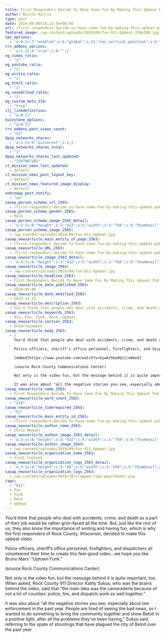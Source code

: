 ```yaml
---
title: First Responders Decide To Have Some Fun By Making This Upbeat Public Relations Video
author: Nicole Karlis
type: post
date: 2019-09-06T16:25:54+00:00
url: /first-responders-decide-to-have-some-fun-by-making-this-upbeat-public-relations-video/
featured_image: /wp-content/uploads/2019/09/fun-911-Upbeat-370x208.jpg
tps_options:
  - 'a:4:{s:7:"enabled";s:6:"global";s:21:"nav_vertical_position";s:6:"global";s:23:"nav_hide_on_first_slide";b:0;s:23:"slide_loading_mechanism";s:6:"global";}'
trx_addons_options:
  - 'a:1:{s:4:"icon";s:0:"";}'
eg_vimeo_ratio:
  - "1"
eg_youtube_ratio:
  - "1"
eg_wistia_ratio:
  - "1"
eg_html5_ratio:
  - "1"
eg_soundcloud_ratio:
  - "1"
eg_custom_meta_216:
  - "true"
ilj_linkdefinition:
  - "a:0:{}"
buzzstone_options:
  - "a:0:{}"
trx_addons_post_views_count:
  - "53"
dpsp_networks_shares:
  - 'a:1:{s:9:"pinterest";i:1;}'
dpsp_networks_shares_total:
  - "1"
dpsp_networks_shares_last_updated:
  - "1587867181"
ct_mission_news_last_updated:
  - default
ct_mission_news_post_layout_key:
  - default
ct_mission_news_featured_image_display:
  - default
androapp_post_notify:
  - "on"
saswp_person_schema_url_2565:
  - /first-responders-decide-to-have-some-fun-by-making-this-upbeat-public-relations-video/
saswp_person_schema_gender_2565:
  - Male
saswp_person_schema_image_2565_detail:
  - 'a:3:{s:6:"height";s:3:"432";s:5:"width";s:3:"768";s:9:"thumbnail";s:73:"/wp-content/uploads/2019/09/fun-911-Upbeat.jpg";}'
saswp_person_schema_image_2565:
  - /wp-content/uploads/2019/09/fun-911-Upbeat.jpg
saswp_newsarticle_main_entity_of_page_2563:
  - /first-responders-decide-to-have-some-fun-by-making-this-upbeat-public-relations-video/
saswp_newsarticle_URL_2563:
  - /first-responders-decide-to-have-some-fun-by-making-this-upbeat-public-relations-video/
saswp_newsarticle_image_2563_detail:
  - 'a:3:{s:6:"height";s:3:"432";s:5:"width";s:3:"768";s:9:"thumbnail";s:73:"/wp-content/uploads/2019/09/fun-911-Upbeat.jpg";}'
saswp_newsarticle_image_2563:
  - /wp-content/uploads/2019/09/fun-911-Upbeat.jpg
saswp_newsarticle_headline_2563:
  - First Responders Decide To Have Some Fun By Making This Upbeat Public Relations Video
saswp_newsarticle_date_published_2563:
  - 2019-09-06
saswp_newsarticle_date_modified_2563:
  - 2019-11-15
saswp_newsarticle_description_2563:
  - You’d think that people who deal with accidents, crime, and death as a part of their job would be rather grim-faced all the time. But, just like the rest of us, they also know the importance of smiling and having fun, which is why the first responders of Rock County, Wisconsin, decided to make this…
saswp_newsarticle_keywords_2563:
  - 911, Fun, Funk, Rock, Upbeat,
saswp_newsarticle_section_2563:
  - Entertainment
saswp_newsarticle_body_2563:
  - |
    You'd think that people who deal with accidents, crime, and death as a part of their job would be rather grim-faced all the time. But, just like the rest of us, they also know the importance of smiling and having fun, which is why the first responders of Rock County, Wisconsin, decided to make this upbeat video.

    Police officers, sheriff's office personnel, firefighters, and dispatchers all volunteered their time to create this feel-good video...we hope you like Bruno Mars' "Uptown Funk."

    [embed]https://www.youtube.com/watch?v=5ywAz5ba9Qs[/embed]

    (source Rock County Communications Center)

    Not only is the video fun, but the message behind it is quite important, too. When asked, Rock County 911 Director Kathy Sukus, who was the brains behind the video, said that "the main idea was the camaraderie because of not a lot of counties' police, fire, and dispatch work so well together."

    It was also about "all the negative stories you see, especially about law enforcement in the past year. People are tired of seeing the bad news, so I wanted to do something to bring the community together and show Beloit in a positive light, after all the problems they've been having," Sukus said, referring to the spate of shootings that have plagued the city of Beloit over the past year.
saswp_newsarticle_name_2563:
  - First Responders Decide To Have Some Fun By Making This Upbeat Public Relations Video
saswp_newsarticle_word_count_2563:
  - "214"
saswp_newsarticle_timerequired_2563:
  - "57"
saswp_newsarticle_main_entity_id_2563:
  - /first-responders-decide-to-have-some-fun-by-making-this-upbeat-public-relations-video/
saswp_newsarticle_author_name_2563:
  - Chris Manoel
saswp_newsarticle_author_image_2563_detail:
  - 'a:3:{s:6:"height";s:3:"432";s:5:"width";s:3:"768";s:9:"thumbnail";s:73:"/wp-content/uploads/2019/09/fun-911-Upbeat.jpg";}'
saswp_newsarticle_author_image_2563:
  - /wp-content/uploads/2019/09/fun-911-Upbeat.jpg
saswp_newsarticle_organization_name_2563:
  - Vital Content
saswp_newsarticle_organization_logo_2563_detail:
  - 'a:3:{s:6:"height";s:2:"60";s:5:"width";s:3:"240";s:9:"thumbnail";s:82:"/wp-content/uploads/2019/10/cropped-logo-pepsfeeder.png";}'
saswp_newsarticle_organization_logo_2563:
  - /wp-content/uploads/2019/10/cropped-logo-pepsfeeder.png
tags:
  - "911"
  - Fun
  - Funk
  - Rock
  - Upbeat
---
```


You&#8217;d think that people who deal with accidents, crime, and death as a part of their job would be rather grim-faced all the time. But, just like the rest of us, they also know the importance of smiling and having fun, which is why the first responders of Rock County, Wisconsin, decided to make this upbeat video.

Police officers, sheriff&#8217;s office personnel, firefighters, and dispatchers all volunteered their time to create this feel-good video&#8230;we hope you like Bruno Mars&#8217; &#8220;Uptown Funk.&#8221;

(source Rock County Communications Center)

Not only is the video fun, but the message behind it is quite important, too. When asked, Rock County 911 Director Kathy Sukus, who was the brains behind the video, said that &#8220;the main idea was the camaraderie because of not a lot of counties&#8217; police, fire, and dispatch work so well together.&#8221;

It was also about &#8220;all the negative stories you see, especially about law enforcement in the past year. People are tired of seeing the bad news, so I wanted to do something to bring the community together and show Beloit in a positive light, after all the problems they&#8217;ve been having,&#8221; Sukus said, referring to the spate of shootings that have plagued the city of Beloit over the past year.<ins class="adsbygoogle" style="display: block; text-align: center;" data-ad-layout="in-article" data-ad-format="fluid" data-ad-client="ca-pub-6974233120371446" data-ad-slot="7074284510"></ins>
